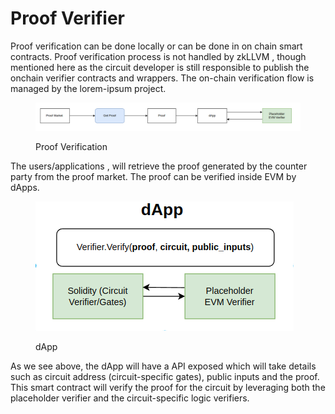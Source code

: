 # Proof Verifier

Proof verification can be done locally or can be done in on chain smart contracts. Proof verification process is not handled by zkLLVM , though mentioned here as the circuit developer is still responsible to publish the onchain verifier contracts and wrappers. The on-chain verification flow is managed by the lorem-ipsum project.

<figure><img src="../../.gitbook/assets/image (5).png" alt=""><figcaption><p>Proof Verification</p></figcaption></figure>

The users/applications , will retrieve the proof generated by the counter party from the proof market. The proof can be verified inside EVM by dApps.

<figure><img src="../../.gitbook/assets/image (4).png" alt=""><figcaption><p>dApp</p></figcaption></figure>

As we see above, the dApp will have a API exposed which will take details such as circuit address (circuit-specific gates), public inputs and the proof. This smart contract will verify the proof for the circuit by leveraging both the placeholder verifier and the circuit-specific logic verifiers.



